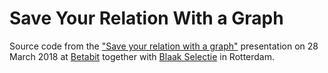 # Save Your Relation With a Graph

Source code from the ["Save your relation with a graph"](https://www.betabit.nl/nl/kennis/save-your-relation-with-a-graph) presentation on 28 March 2018 at [Betabit](https://www.betabit.nl/nl) together with [Blaak Selectie](https://blaakselectie.nl/) in Rotterdam.
